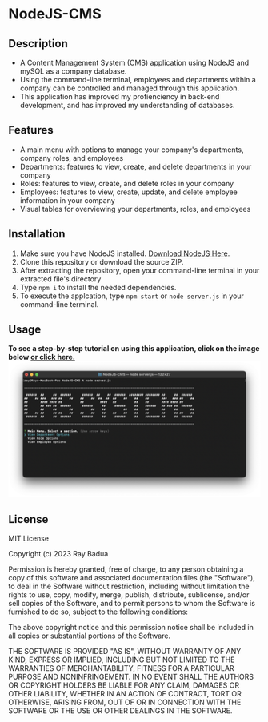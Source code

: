 # NodeJS-CMS

## Description

- A Content Management System (CMS) application using NodeJS and mySQL as a company database.
- Using the command-line terminal, employees and departments within a company can be controlled and managed through this application.
- This application has improved my profienciency in back-end development, and has improved my understanding of databases.

## Features

- A main menu with options to manage your company's departments, company roles, and employees
- Departments: features to view, create, and delete departments in your company
- Roles: features to view, create, and delete roles in your company
- Employees: features to view, create, update, and delete employee information in your company
- Visual tables for overviewing your departments, roles, and employees

## Installation

1. Make sure you have NodeJS installed. [Download NodeJS Here](https://nodejs.org/en).
2. Clone this repository or download the source ZIP.
3. After extracting the repository, open your command-line terminal in your extracted file's directory
4. Type `npm i` to install the needed dependencies.
5. To execute the applcation, type `npm start` or `node server.js` in your command-line terminal.

## Usage

**To see a step-by-step tutorial on using this application, click on the image below [or click here.](./Assets/nodejs-cms-vid.mp4)**
[![Video Thumbnail Showing Application Functionality](./Assets/nodejs-cms-main.png)](./Assets/nodejs-cms-vid.mp4)

## License

MIT License

Copyright (c) 2023 Ray Badua

Permission is hereby granted, free of charge, to any person obtaining a copy
of this software and associated documentation files (the "Software"), to deal
in the Software without restriction, including without limitation the rights
to use, copy, modify, merge, publish, distribute, sublicense, and/or sell
copies of the Software, and to permit persons to whom the Software is
furnished to do so, subject to the following conditions:

The above copyright notice and this permission notice shall be included in all
copies or substantial portions of the Software.

THE SOFTWARE IS PROVIDED "AS IS", WITHOUT WARRANTY OF ANY KIND, EXPRESS OR
IMPLIED, INCLUDING BUT NOT LIMITED TO THE WARRANTIES OF MERCHANTABILITY,
FITNESS FOR A PARTICULAR PURPOSE AND NONINFRINGEMENT. IN NO EVENT SHALL THE
AUTHORS OR COPYRIGHT HOLDERS BE LIABLE FOR ANY CLAIM, DAMAGES OR OTHER
LIABILITY, WHETHER IN AN ACTION OF CONTRACT, TORT OR OTHERWISE, ARISING FROM,
OUT OF OR IN CONNECTION WITH THE SOFTWARE OR THE USE OR OTHER DEALINGS IN THE
SOFTWARE.
